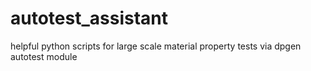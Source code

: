 # autotest_assistant
helpful python scripts for large scale material property tests via dpgen autotest module
